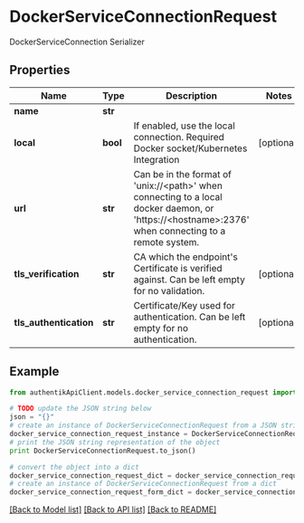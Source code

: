 # DockerServiceConnectionRequest

DockerServiceConnection Serializer

## Properties
Name | Type | Description | Notes
------------ | ------------- | ------------- | -------------
**name** | **str** |  | 
**local** | **bool** | If enabled, use the local connection. Required Docker socket/Kubernetes Integration | [optional] 
**url** | **str** | Can be in the format of &#39;unix://&lt;path&gt;&#39; when connecting to a local docker daemon, or &#39;https://&lt;hostname&gt;:2376&#39; when connecting to a remote system. | 
**tls_verification** | **str** | CA which the endpoint&#39;s Certificate is verified against. Can be left empty for no validation. | [optional] 
**tls_authentication** | **str** | Certificate/Key used for authentication. Can be left empty for no authentication. | [optional] 

## Example

```python
from authentikApiClient.models.docker_service_connection_request import DockerServiceConnectionRequest

# TODO update the JSON string below
json = "{}"
# create an instance of DockerServiceConnectionRequest from a JSON string
docker_service_connection_request_instance = DockerServiceConnectionRequest.from_json(json)
# print the JSON string representation of the object
print DockerServiceConnectionRequest.to_json()

# convert the object into a dict
docker_service_connection_request_dict = docker_service_connection_request_instance.to_dict()
# create an instance of DockerServiceConnectionRequest from a dict
docker_service_connection_request_form_dict = docker_service_connection_request.from_dict(docker_service_connection_request_dict)
```
[[Back to Model list]](../README.md#documentation-for-models) [[Back to API list]](../README.md#documentation-for-api-endpoints) [[Back to README]](../README.md)


